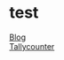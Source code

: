 # test

[Blog](https://simonhaas.github.io/blog/)  
[Tallycounter](https://simonhaas.github.io/tallycounter/)
